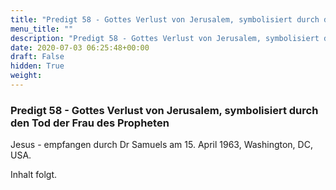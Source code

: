 ```yaml
---
title: "Predigt 58 - Gottes Verlust von Jerusalem, symbolisiert durch den Tod der Frau des Propheten"
menu_title: ""
description: "Predigt 58 - Gottes Verlust von Jerusalem, symbolisiert durch den Tod der Frau des Propheten"
date: 2020-07-03 06:25:48+00:00
draft: False
hidden: True
weight:
---
```

### Predigt 58 - Gottes Verlust von Jerusalem, symbolisiert durch den Tod der Frau des Propheten

Jesus - empfangen durch Dr Samuels am 15. April 1963, Washington, DC, USA.

Inhalt folgt.
